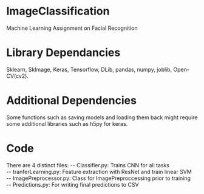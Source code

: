# ImageClassification
Machine Learning Assignment on Facial Recognition

# Library Dependancies
Sklearn, SkImage, Keras, Tensorflow, DLib, pandas, numpy, joblib, Open-CV(cv2).

# Additional Dependencies
Some functions such as saving models and loading them back might require some additional libraries such as h5py for keras.

# Code
There are 4 distinct files:
-- Classifier.py: Trains CNN for all tasks  
-- tranferLearning.py: Feature extraction with ResNet and train linear SVM   
-- ImagePreprocessor.py: Class for ImagePreproccessing prior to training   
-- Predictions.py: For writing final predictions to CSV   
